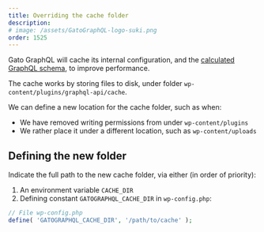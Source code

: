 ```yaml
---
title: Overriding the cache folder
description:
# image: /assets/GatoGraphQL-logo-suki.png
order: 1525
---
```


Gato GraphQL will cache its internal configuration, and the [calculated GraphQL schema](../caching-the-graphql-schema), to improve performance.

The cache works by storing files to disk, under folder `wp-content/plugins/graphql-api/cache`.

We can define a new location for the cache folder, such as when:

- We have removed writing permissions from under `wp-content/plugins`
- We rather place it under a different location, such as `wp-content/uploads`

## Defining the new folder

Indicate the full path to the new cache folder, via either (in order of priority):

1. An environment variable `CACHE_DIR`
2. Defining constant `GATOGRAPHQL_CACHE_DIR` in `wp-config.php`:

```php
// File wp-config.php
define( 'GATOGRAPHQL_CACHE_DIR', '/path/to/cache' );
```
